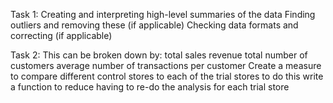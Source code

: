 Task 1:
Creating and interpreting high-level summaries of the data
Finding outliers and removing these (if applicable)
Checking data formats and correcting (if applicable)

Task 2: 
This can be broken down by:
total sales revenue
total number of customers
average number of transactions per customer
Create a measure to compare different control stores to each of the trial stores to do this write a function to reduce having to re-do the analysis for each trial store
